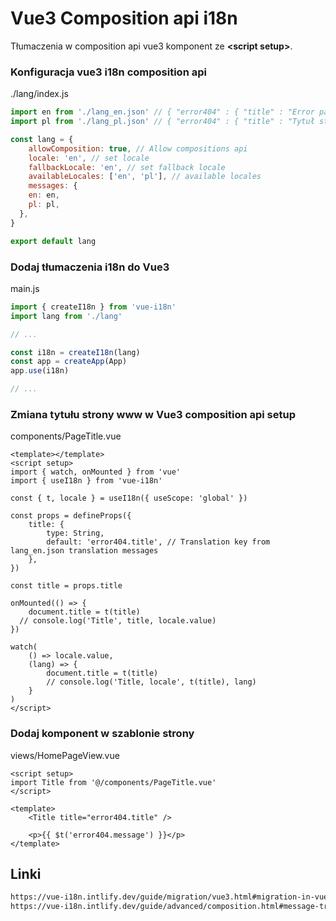 # Vue3 Composition api i18n
Tłumaczenia w composition api vue3 komponent ze **<script setup\>**.

### Konfiguracja vue3 i18n composition api
./lang/index.js
```js
import en from './lang_en.json' // { "error404" : { "title" : "Error page title here"}}
import pl from './lang_pl.json' // { "error404" : { "title" : "Tytuł strony tutaj"}}

const lang = {
	allowComposition: true, // Allow compositions api
	locale: 'en', // set locale
	fallbackLocale: 'en', // set fallback locale
	availableLocales: ['en', 'pl'], // available locales
	messages: {
    en: en,
    pl: pl,
  },
}

export default lang
```

### Dodaj tłumaczenia i18n do Vue3
main.js
```js
import { createI18n } from 'vue-i18n'
import lang from './lang'

// ...

const i18n = createI18n(lang)
const app = createApp(App)
app.use(i18n)

// ...
```

### Zmiana tytułu strony www w Vue3 composition api setup
components/PageTitle.vue
```vue
<template></template>
<script setup>
import { watch, onMounted } from 'vue'
import { useI18n } from 'vue-i18n'

const { t, locale } = useI18n({ useScope: 'global' })

const props = defineProps({
	title: {
		type: String,
		default: 'error404.title', // Translation key from lang_en.json translation messages
	},
})

const title = props.title

onMounted(() => {
	document.title = t(title)
  // console.log('Title', title, locale.value)
})

watch(
	() => locale.value,
	(lang) => {
		document.title = t(title)
		// console.log('Title, locale', t(title), lang)
	}
)
</script>
```

### Dodaj komponent w szablonie strony
views/HomePageView.vue
```vue
<script setup>
import Title from '@/components/PageTitle.vue'
</script>

<template>
	<Title title="error404.title" />
  
	<p>{{ $t('error404.message') }}</p>
</template>
```

## Linki
```sh
https://vue-i18n.intlify.dev/guide/migration/vue3.html#migration-in-vue-3
https://vue-i18n.intlify.dev/guide/advanced/composition.html#message-translation
```
